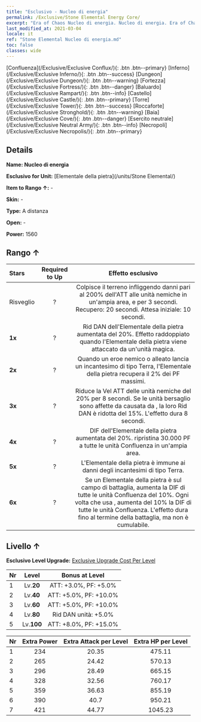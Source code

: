 ```yaml
---
title: "Esclusivo - Nucleo di energia"
permalink: /Exclusive/Stone Elemental Energy Core/
excerpt: "Era of Chaos Nucleo di energia. Nucleo di energia. Era of Chaos Esclusivo Nucleo di energia. Elementale della pietra Esclusivo."
last_modified_at: 2021-03-04
locale: it
ref: "Stone Elemental Nucleo di energia.md"
toc: false
classes: wide
---
```

 [Confluenza](/Exclusive/Exclusive Conflux/){: .btn .btn--primary} [Inferno](/Exclusive/Exclusive Inferno/){: .btn .btn--success} [Dungeon](/Exclusive/Exclusive Dungeon/){: .btn .btn--warning} [Fortezza](/Exclusive/Exclusive Fortress/){: .btn .btn--danger} [Baluardo](/Exclusive/Exclusive Rampart/){: .btn .btn--info} [Castello](/Exclusive/Exclusive Castle/){: .btn .btn--primary} [Torre](/Exclusive/Exclusive Tower/){: .btn .btn--success} [Roccaforte](/Exclusive/Exclusive Stronghold/){: .btn .btn--warning} [Baia](/Exclusive/Exclusive Cove/){: .btn .btn--danger} [Esercito neutrale](/Exclusive/Exclusive Neutral Army/){: .btn .btn--info} [Necropoli](/Exclusive/Exclusive Necropolis/){: .btn .btn--primary} 

## Details
 **Name: Nucleo di energia** 

 **Esclusivo for Unit:** [Elementale della pietra](/units/Stone Elemental/) 

 **Item to Rango ↑:** -

 **Skin:** -

 **Type:** A distanza

 **Open:** -

 **Power:** 1560

## Rango ↑

  |     Stars    |  Required to Up | Effetto esclusivo |
  |:-------------|:---------------:|:---------------:|
  |  Risveglio  | ? | <Spaccaroccia> Colpisce il terreno infliggendo danni pari al 200% dell'ATT alle unità nemiche in un'ampia area, <respingendole> e <stordendole> per 3 secondi. Recupero: 20 secondi. Attesa iniziale: 10 secondi. |
  | **1x** <i class="fas fa-star"/> | ? | Rid DAN dell'Elementale della pietra aumentata del 20%. Effetto raddoppiato quando l'Elementale della pietra viene attaccato da un'unità magica. |
  | **2x** <i class="fas fa-star"/> | ? | <Argilla> Quando un eroe nemico o alleato lancia un incantesimo di tipo Terra, l'Elementale della pietra recupera il 2% dei PF massimi. |
  | **3x** <i class="fas fa-star"/> | ? | <Spaccaroccia> Riduce la Vel ATT delle unità nemiche del 20% per 8 secondi. Se le unità bersaglio sono affette da <Combustione> causata da <Tripletta infuocata>, la loro Rid DAN è ridotta del 15%. L'effetto dura 8 secondi. |
  | **4x** <i class="fas fa-star"/> | ? | DIF dell'Elementale della pietra aumentata del 20%. <Argilla> ripristina 30.000 PF a tutte le unità Confluenza in un'ampia area. |
  | **5x** <i class="fas fa-star"/> | ? | L'Elementale della pietra è immune ai danni degli incantesimi di tipo Terra. |
  | **6x** <i class="fas fa-star"/> | ? | <Riverbero elementale> Se un Elementale della pietra è sul campo di battaglia, aumenta la DIF di tutte le unità Confluenza del 10%. Ogni volta che usa <Spaccaroccia>, aumenta del 10% la DIF di tutte le unità Confluenza. L'effetto dura fino al termine della battaglia, ma non è cumulabile. |


## Livello ↑
 **Esclusivo Level Upgrade:** [Exclusive Upgrade Cost Per Level](/Exclusive/ExclusiveUpgradeCostPerLevel/)

  |  Nr  |   Level  | Bonus at Level |
  |:-----|:--------:|:--------------:|
  | 1 | Lv.**20** | ATT: +3.0%, PF: +5.0% |
  | 2 | Lv.**40** | ATT: +5.0%, PF: +10.0% |
  | 3 | Lv.**60** | ATT: +5.0%, PF: +10.0% |
  | 4 | Lv.**80** | Rid DAN unità: +5.0% |
  | 5 | Lv.**100** | ATT: +8.0%, PF: +15.0% |


  |  Nr  |  Extra Power | Extra Attack per Level | Extra HP per Level |
  |:-----|:--------:|:--------:|:--------:|
  | 1 | 234 | 20.35 | 475.11 |
  | 2 | 265 | 24.42 | 570.13 |
  | 3 | 296 | 28.49 | 665.15 |
  | 4 | 328 | 32.56 | 760.17 |
  | 5 | 359 | 36.63 | 855.19 |
  | 6 | 390 | 40.7 | 950.21 |
  | 7 | 421 | 44.77 | 1045.23 |


